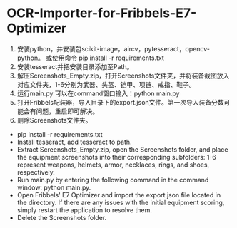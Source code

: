 # OCR-Importer-for-Fribbels-E7-Optimizer


1. 安装python，并安装包scikit-image，aircv，pytesseract，opencv-python。
或使用命令 pip install -r requirements.txt
2. 安装tesseract并把安装目录添加至Path。
3. 解压Screenshots_Empty.zip，打开Screenshots文件夹，并将装备截图放入对应文件夹，1-6分别为武器、头盔、铠甲、项链、戒指、鞋子。
4. 运行main.py
可以在command窗口输入：python main.py
5. 打开Fribbels配装器，导入目录下的export.json文件。第一次导入装备分数可能会有问题，重启即可解决。
6. 删除Screenshots文件夹。

* pip install -r requirements.txt
* Install tesseract, add tesseract to path.
* Extract Screenshots_Empty.zip, open the Screenshots folder, and place the equipment screenshots into their corresponding subfolders: 1-6 represent weapons, helmets, armor, necklaces, rings, and shoes, respectively.
* Run main.py by entering the following command in the command window: python main.py.
* Open Fribbels' E7 Optimizer and import the export.json file located in the directory. If there are any issues with the initial equipment scoring, simply restart the application to resolve them.
* Delete the Screenshots folder.
